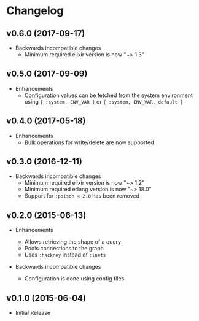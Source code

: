 # Changelog

## v0.6.0 (2017-09-17)

- Backwards incompatible changes
    - Minimum required elixir version is now "~> 1.3"

## v0.5.0 (2017-09-09)

- Enhancements
    - Configuration values can be fetched from the system environment
      using `{ :system, ENV_VAR }` or `{ :system, ENV_VAR, default }`

## v0.4.0 (2017-05-18)

- Enhancements
    - Bulk operations for write/delete are now supported

## v0.3.0 (2016-12-11)

- Backwards incompatible changes
    - Minimum required elixir version is now "~> 1.2"
    - Minimum required erlang version is now "~> 18.0"
    - Support for `:poison < 2.0` has been removed

## v0.2.0 (2015-06-13)

- Enhancements
    - Allows retrieving the shape of a query
    - Pools connections to the graph
    - Uses `:hackney` instead of `:inets`

- Backwards incompatible changes
    - Configuration is done using config files

## v0.1.0 (2015-06-04)

- Initial Release
